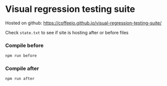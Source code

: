 # Visual regression testing suite

Hosted on github: https://coffeeio.github.io/visual-regression-testing-suite/

Check `state.txt` to see if site is hosting after or before files

### Compile before 
```bash
npm run before
```
### Compile after
```bash
npm run after
```

